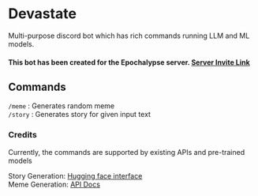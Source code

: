 # Devastate
Multi-purpose discord bot which has rich commands running LLM and ML models.  

#### This bot has been created for the Epochalypse server. [Server Invite Link](https://discord.gg/46X8pnXyrb)

## Commands
```/meme```  :  Generates random meme   
```/story``` :  Generates story for given input text  

### Credits
Currently, the commands are supported by existing APIs and pre-trained models

Story Generation: [Hugging face interface](https://huggingface.co/pranavpsv/gpt2-genre-story-generator)  
Meme Generation: [API Docs](https://py-meme.github.io/docs/)
